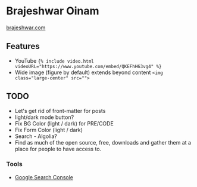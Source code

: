# Brajeshwar Oinam

[brajeshwar.com](https://brajeshwar.com)

## Features

- YouTube `{% include video.html videoURL="https://www.youtube.com/embed/QKEFhH63vg4" %}`
- Wide image (figure by default) extends beyond content `<img class="large-center" src="">`

## TODO

- Let's get rid of front-matter for posts
- light/dark mode button?
- Fix BG Color (light / dark) for PRE/CODE
- Fix Form Color  (light / dark)
- Search - Algolia?
- Find as much of the open source, free, downloads and gather them at a place for people to have access to.

### Tools

- [Google Search Console](https://search.google.com/search-console)
